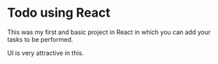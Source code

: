  # Todo using React 

This was my first and basic project in React in which you can add your tasks to be performed.   

UI is very attractive in this.

     













































































 


   
  





 




 





 



 




 














 



















































































